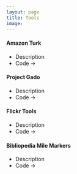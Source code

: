 ```yaml
---
layout: page
title: Tools
image:
---
```


#### Amazon Turk

* Description
* Code →

#### Project Gado

* Description
* Code →

#### Flickr Tools

* Description
* Code →

#### Bibliopedia Mile Markers

* Description
* Code →
